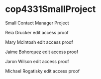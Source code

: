 # cop4331SmallProject
Small Contact Manager Project

Reia Drucker edit access proof

Mary McIntosh edit access proof

Jaime Bohorquez edit access proof

Jaron Wilson edit access proof

Michael Rogatisky edit access proof
